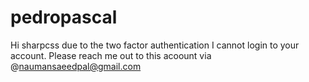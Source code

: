 # pedropascal
Hi sharpcss due to the two factor authentication I cannot login to your account. Please reach me out to this acoount via @naumansaeedpal@gmail.com
